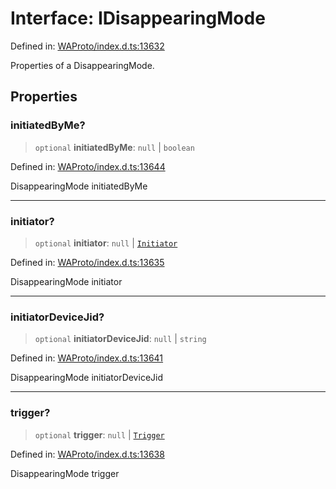 # Interface: IDisappearingMode

Defined in: [WAProto/index.d.ts:13632](https://github.com/Fokusdotid/bail/blob/82f46c566476ac566bfd781dede14412fcdfb787/WAProto/index.d.ts#L13632)

Properties of a DisappearingMode.

## Properties

### initiatedByMe?

> `optional` **initiatedByMe**: `null` \| `boolean`

Defined in: [WAProto/index.d.ts:13644](https://github.com/Fokusdotid/bail/blob/82f46c566476ac566bfd781dede14412fcdfb787/WAProto/index.d.ts#L13644)

DisappearingMode initiatedByMe

***

### initiator?

> `optional` **initiator**: `null` \| [`Initiator`](../namespaces/DisappearingMode/enumerations/Initiator.md)

Defined in: [WAProto/index.d.ts:13635](https://github.com/Fokusdotid/bail/blob/82f46c566476ac566bfd781dede14412fcdfb787/WAProto/index.d.ts#L13635)

DisappearingMode initiator

***

### initiatorDeviceJid?

> `optional` **initiatorDeviceJid**: `null` \| `string`

Defined in: [WAProto/index.d.ts:13641](https://github.com/Fokusdotid/bail/blob/82f46c566476ac566bfd781dede14412fcdfb787/WAProto/index.d.ts#L13641)

DisappearingMode initiatorDeviceJid

***

### trigger?

> `optional` **trigger**: `null` \| [`Trigger`](../namespaces/DisappearingMode/enumerations/Trigger.md)

Defined in: [WAProto/index.d.ts:13638](https://github.com/Fokusdotid/bail/blob/82f46c566476ac566bfd781dede14412fcdfb787/WAProto/index.d.ts#L13638)

DisappearingMode trigger
